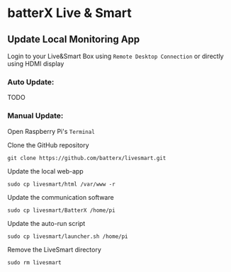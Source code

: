 # batterX Live & Smart

## Update Local Monitoring App

Login to your Live&Smart Box using `Remote Desktop Connection` or directly using HDMI display

### Auto Update:

TODO

### Manual Update:

Open Raspberry Pi's `Terminal`

Clone the GitHub repository
```
git clone https://github.com/batterx/livesmart.git
```

Update the local web-app
```
sudo cp livesmart/html /var/www -r
```

Update the communication software
```
sudo cp livesmart/BatterX /home/pi
```

Update the auto-run script
```
sudo cp livesmart/launcher.sh /home/pi
```

Remove the LiveSmart directory
```
sudo rm livesmart
```
